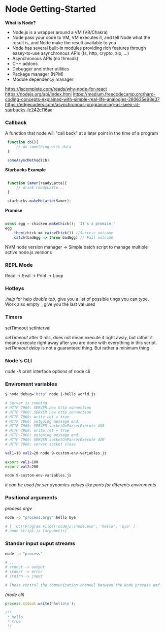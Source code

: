 # Node Getting-Started

__What is Node?__

- Node.js is a wrapper around a VM (V8/Chakra)
- Node pass your code to VM, VM executes it, and tell Node what the result is, and Node make the result available to you
- Node has several built-in modules providing rich features through easey-to-use asynchronous APIs (fs, http, crypto, zip, ...)
- Asynchronous APIs (no threads)
- C++ addons
- Debugger and other utilities
- Package manager (NPM)
- Module dependency manager

https://jscomplete.com/reads/why-node-for-react
https://nodejs.org/api/index.html
https://medium.freecodecamp.org/hard-coding-concepts-explained-with-simple-real-life-analogies-280635e98e37
https://edgecoders.com/asynchronous-programming-as-seen-at-starbucks-fc242cf16aa

### Callback

A function that node will "call back" at a later point in the time of a program

 ``` javascript
  function cb(){
      // do something with data
  }

  someAsyncMethod(cb)
 
 ```

 __Starbucks Example__
 
 ``` javascript

  function Samer(readyLatte){
      // drink readyLatte...
  }

  starbucks.makeMeLatte(Samer);
 ``` 

 __Promise__

 ``` javascript

const egg = chicken.makeChick(); 'It´s a promise!'
egg
    .then(chick => raiseChick()) //Success outcome
    .catch(badEgg => throw badEgg) // Fail outcome

```

NVM node version manager -> Simple batch script to manage multiple active node.js versions


### REPL Mode

Read -> Eval -> Print -> Loop

### Hotleys

_.help_ for help
_double tab_, give you a list of possible tings you can type. Work also empty
_ give you the last val used

### Timers

setTimeout
setInterval

_setTimeout_ after 0 mls, does not mean execute it right away, but rather it means execute right away after you are done with everything in this script.
_setTimeout delay_ is not a guaranteed thing. But rather a minimum thing. 

### Node's CLI 

_node -h_ print interface options of node cli

### Enviroment variables

``` bash
$ node_debug="http" node 1-hello_world.js

# Server is running
# HTTP 7960: SERVER new http connection
# HTTP 7960: SERVER new http connection
# HTTP 7960: write ret = true
# HTTP 7960: outgoing message end.
# HTTP 7960: SERVER socketOnParserExecute 435
# HTTP 7960: write ret = true
# HTTP 7960: outgoing message end.
# HTTP 7960: SERVER socketOnParserExecute 420
# HTTP 7960: server socket close

```

``` bash
val1=10 val2=20 node 9-custom-env-variables.js

export val1=100
export val2=200

node 9-custom-env-variables.js
```

_it can be used for ser dynamics values like ports for diferents enviroments_

### Positional arguments

_process.argv_

``` bash
node -p "process.argv" hello bye

# [ 'C:\\Program Files\\nodejs\\node.exe', 'hello', 'bye' ]
# node script.js [arguments]
```
### Standar input ouput streams

``` bash
node -p "process"

# ...
# stdout -> output
# stderr -> error
# stdinn -> input

# These control the communication channel between the Node process and its operation system execution enviroment

```
_(node cli)_

``` javascript
process.stdout.write('hello\n');

/** 
 * hello
 * true
 */

``` 

